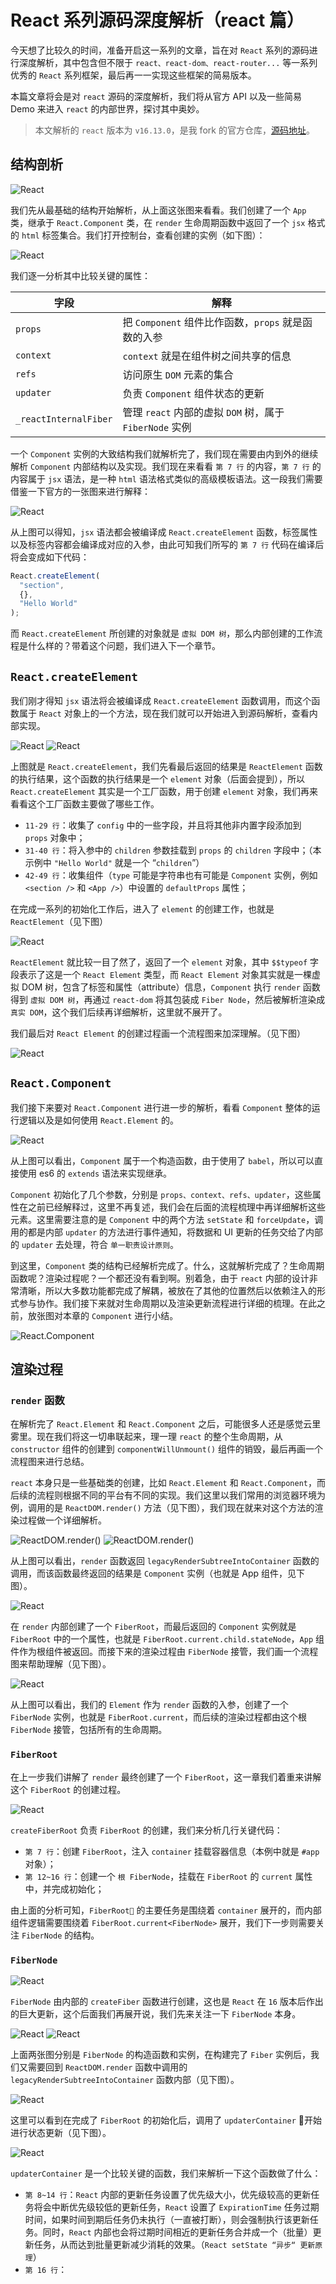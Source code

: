 # React 系列源码深度解析（react 篇）

今天想了比较久的时间，准备开启这一系列的文章，旨在对 `React` 系列的源码进行深度解析，其中包含但不限于 `react、react-dom、react-router...` 等一系列优秀的 `React` 系列框架，最后再一一实现这些框架的简易版本。

本篇文章将会是对 `react` 源码的深度解析，我们将从官方 API 以及一些简易 Demo 来进入 `react` 的内部世界，探讨其中奥妙。

> 本文解析的 `react` 版本为 `v16.13.0`，是我 fork 的官方仓库，[源码地址](https://github.com/a1029563229/react)。


## 结构剖析

![React](http://shadows-mall.oss-cn-shenzhen.aliyuncs.com/images/blogs/rsc/react/1.png)

我们先从最基础的结构开始解析，从上面这张图来看看。我们创建了一个 `App` 类，继承于 `React.Component` 类，在 `render` 生命周期函数中返回了一个 `jsx` 格式的 `html` 标签集合。我们打开控制台，查看创建的实例（如下图）：

![React](http://shadows-mall.oss-cn-shenzhen.aliyuncs.com/images/blogs/rsc/react/2.png)

我们逐一分析其中比较关键的属性：

|  字段   | 解释  |
|  ----  | ----  |
| `props`  | 把 `Component` 组件比作函数，`props` 就是函数的入参 |
| `context`  | `context` 就是在组件树之间共享的信息 |
| `refs`  | 访问原生 `DOM` 元素的集合  |
| `updater`  | 负责 `Component` 组件状态的更新 |
| `_reactInternalFiber`  | 管理 `react` 内部的虚拟 `DOM` 树，属于 `FiberNode` 实例 |

一个 `Component` 实例的大致结构我们就解析完了，我们现在需要由内到外的继续解析 `Component` 内部结构以及实现。我们现在来看看 `第 7 行` 的内容，`第 7 行`  的内容属于 `jsx` 语法，是一种 `html` 语法格式类似的高级模板语法。这一段我们需要借鉴一下官方的一张图来进行解释：

![React](http://shadows-mall.oss-cn-shenzhen.aliyuncs.com/images/blogs/rsc/react/3.png)

从上图可以得知，`jsx` 语法都会被编译成 `React.createElement` 函数，标签属性以及标签内容都会编译成对应的入参，由此可知我们所写的 `第 7 行` 代码在编译后将会变成如下代码：

```js
React.createElement(
  "section",
  {},
  "Hello World"
);
```

而 `React.createElement` 所创建的对象就是 `虚拟 DOM 树`，那么内部创建的工作流程是什么样的？带着这个问题，我们进入下一个章节。


## `React.createElement`

我们刚才得知 `jsx` 语法将会被编译成 `React.createElement` 函数调用，而这个函数属于 `React` 对象上的一个方法，现在我们就可以开始进入到源码解析，查看内部实现。

![React](http://shadows-mall.oss-cn-shenzhen.aliyuncs.com/images/blogs/rsc/react/4.png)
![React](http://shadows-mall.oss-cn-shenzhen.aliyuncs.com/images/blogs/rsc/react/5.png)

上图就是 `React.createElement`，我们先看最后返回的结果是 `ReactElement` 函数的执行结果，这个函数的执行结果是一个 `element` 对象（后面会提到），所以 `React.createElement` 其实是一个工厂函数，用于创建 `element` 对象，我们再来看看这个工厂函数主要做了哪些工作。

  - `11-29 行`：收集了 `config` 中的一些字段，并且将其他非内置字段添加到 `props` 对象中；
  - `31-40 行`：将入参中的 `children` 参数挂载到 `props` 的 `children` 字段中；（本示例中 `"Hello World"` 就是一个 “`children`”）
  - `42-49 行`：收集组件（`type` 可能是字符串也有可能是 `Component` 实例，例如 `<section />` 和 `<App />`）中设置的 `defaultProps` 属性；

在完成一系列的初始化工作后，进入了 `element` 的创建工作，也就是 `ReactElement`（见下图）

![React](http://shadows-mall.oss-cn-shenzhen.aliyuncs.com/images/blogs/rsc/react/6.png)

`ReactElement` 就比较一目了然了，返回了一个 `element` 对象，其中 `$$typeof` 字段表示了这是一个 `React Element` 类型，而 `React Element` 对象其实就是一棵虚拟 DOM 树，包含了标签和属性（attribute）信息，`Component` 执行 `render` 函数得到 `虚拟 DOM 树`，再通过 `react-dom` 将其包装成 `Fiber Node`，然后被解析渲染成`真实 DOM`，这个我们后续再详细解析，这里就不展开了。

我们最后对 `React Element` 的创建过程画一个流程图来加深理解。（见下图）

![React](http://shadows-mall.oss-cn-shenzhen.aliyuncs.com/images/blogs/rsc/react/7.png)


## `React.Component`

我们接下来要对 `React.Component` 进行进一步的解析，看看 `Component` 整体的运行逻辑以及是如何使用 `React.Element` 的。

![React](http://shadows-mall.oss-cn-shenzhen.aliyuncs.com/images/blogs/rsc/react/8.png)

从上图可以看出，`Component` 属于一个构造函数，由于使用了 `babel`，所以可以直接使用 es6 的 `extends` 语法来实现继承。

`Component` 初始化了几个参数，分别是 `props、context、refs、updater`，这些属性在之前已经解释过，这里不再复述，我们会在后面的流程梳理中再详细解析这些元素。这里需要注意的是 `Component` 中的两个方法 `setState` 和 `forceUpdate`，调用的都是内部 `updater` 的方法进行事件通知，将数据和 UI 更新的任务交给了内部的 `updater` 去处理，符合 `单一职责设计原则`。

到这里，`Component` 类的结构已经解析完成了。什么，这就解析完成了？生命周期函数呢？渲染过程呢？一个都还没有看到啊。别着急，由于 `react` 内部的设计非常清晰，所以大多数功能都完成了解耦，被放在了其他的位置然后以依赖注入的形式参与协作。我们接下来就对生命周期以及渲染更新流程进行详细的梳理。在此之前，放张图对本章的 `Component` 进行小结。

![React.Component](http://shadows-mall.oss-cn-shenzhen.aliyuncs.com/images/blogs/rsc/react/9.png)


## 渲染过程

### `render` 函数

在解析完了 `React.Element` 和 `React.Component` 之后，可能很多人还是感觉云里雾里。现在我们将这一切串联起来，理一理 `react` 的整个生命周期，从 `constructor` 组件的创建到 `componentWillUnmount()` 组件的销毁，最后再画一个流程图来进行总结。

`react` 本身只是一些基础类的创建，比如 `React.Element` 和 `React.Component`，而后续的流程则根据不同的平台有不同的实现。我们这里以我们常用的浏览器环境为例，调用的是 `ReactDOM.render()` 方法（见下图），我们现在就来对这个方法的渲染过程做一个详细解析。

![ReactDOM.render()](http://shadows-mall.oss-cn-shenzhen.aliyuncs.com/images/blogs/rsc/react/10.png)
![ReactDOM.render()](http://shadows-mall.oss-cn-shenzhen.aliyuncs.com/images/blogs/rsc/react/11.png)

从上图可以看出，`render` 函数返回 `legacyRenderSubtreeIntoContainer` 函数的调用，而该函数最终返回的结果是 `Component` 实例（也就是 App 组件，见下图）。

![React](http://shadows-mall.oss-cn-shenzhen.aliyuncs.com/images/blogs/rsc/react/2.png)

在 `render` 内部创建了一个 `FiberRoot`，而最后返回的 `Component` 实例就是 `FiberRoot` 中的一个属性，也就是 `FiberRoot.current.child.stateNode`，`App` 组件作为根组件被返回。而接下来的渲染过程由 `FiberNode` 接管，我们画一个流程图来帮助理解（见下图）。

![React](http://shadows-mall.oss-cn-shenzhen.aliyuncs.com/images/blogs/rsc/react/13.png)

从上图可以看出，我们的 `Element` 作为 `render` 函数的入参，创建了一个 `FiberNode` 实例，也就是 `FiberRoot.current`，而后续的渲染过程都由这个根 `FiberNode` 接管，包括所有的生命周期。

### `FiberRoot`

在上一步我们讲解了 `render` 最终创建了一个 `FiberRoot`，这一章我们着重来讲解这个 `FiberRoot` 的创建过程。

![React](http://shadows-mall.oss-cn-shenzhen.aliyuncs.com/images/blogs/rsc/react/15.png)

`createFiberRoot` 负责 `FiberRoot` 的创建，我们来分析几行关键代码：
  - `第 7 行`：创建 `FiberRoot`，注入 `container` 挂载容器信息（本例中就是 `#app` 对象）； 
  - `第 12~16 行`：创建一个 `根 FiberNode`，挂载在 `FiberRoot` 的 `current` 属性中，并完成初始化；

由上面的分析可知，`FiberRoot` 的主要任务是围绕着 `container` 展开的，而内部组件逻辑需要围绕着 `FiberRoot.current<FiberNode>` 展开，我们下一步则需要关注 `FiberNode` 的结构。

### `FiberNode`

![React](http://shadows-mall.oss-cn-shenzhen.aliyuncs.com/images/blogs/rsc/react/16.png)

`FiberNode` 由内部的 `createFiber` 函数进行创建，这也是 `React` 在 `16` 版本后作出的巨大更新，这个后面我们再展开说，我们先来关注一下 `FiberNode` 本身。

![React](http://shadows-mall.oss-cn-shenzhen.aliyuncs.com/images/blogs/rsc/react/17.png)
![React](http://shadows-mall.oss-cn-shenzhen.aliyuncs.com/images/blogs/rsc/react/18.png)

上面两张图分别是 `FiberNode` 的构造函数和实例，在构建完了 `Fiber` 实例后，我们又需要回到 `ReactDOM.render` 函数中调用的 `legacyRenderSubtreeIntoContainer` 函数内部（见下图）。

![React](http://shadows-mall.oss-cn-shenzhen.aliyuncs.com/images/blogs/rsc/react/19.png)

这里可以看到在完成了 `FiberRoot` 的初始化后，调用了 `updaterContainer` 开始进行状态更新（见下图）。

![React](http://shadows-mall.oss-cn-shenzhen.aliyuncs.com/images/blogs/rsc/react/20.png)

`updaterContainer` 是一个比较关键的函数，我们来解析一下这个函数做了什么：

  - `第 8~14 行`：`React` 内部的更新任务设置了优先级大小，优先级较高的更新任务将会中断优先级较低的更新任务，`React` 设置了 `ExpirationTime` 任务过期时间，如果时间到期后任务仍未执行（一直被打断），则会强制执行该更新任务。同时，`React` 内部也会将过期时间相近的更新任务合并成一个（批量）更新任务，从而达到批量更新减少消耗的效果。（`React setState “异步“ 更新原理`）
  - `第 16 行`：